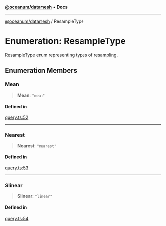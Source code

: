 [**@oceanum/datamesh**](../README.md) • **Docs**

***

[@oceanum/datamesh](../README.md) / ResampleType

# Enumeration: ResampleType

ResampleType enum representing types of resampling.

## Enumeration Members

### Mean

> **Mean**: `"mean"`

#### Defined in

[query.ts:52](https://github.com/oceanum-io/oceanum-js/blob/2a3d0b3c7de398029b2a7ac8bdc8bdd7f540f7d6/packages/datamesh/src/lib/query.ts#L52)

***

### Nearest

> **Nearest**: `"nearest"`

#### Defined in

[query.ts:53](https://github.com/oceanum-io/oceanum-js/blob/2a3d0b3c7de398029b2a7ac8bdc8bdd7f540f7d6/packages/datamesh/src/lib/query.ts#L53)

***

### Slinear

> **Slinear**: `"linear"`

#### Defined in

[query.ts:54](https://github.com/oceanum-io/oceanum-js/blob/2a3d0b3c7de398029b2a7ac8bdc8bdd7f540f7d6/packages/datamesh/src/lib/query.ts#L54)
